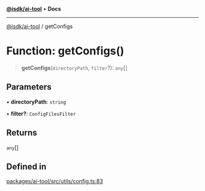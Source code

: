 [**@isdk/ai-tool**](../README.md) • **Docs**

***

[@isdk/ai-tool](../globals.md) / getConfigs

# Function: getConfigs()

> **getConfigs**(`directoryPath`, `filter`?): `any`[]

## Parameters

• **directoryPath**: `string`

• **filter?**: `ConfigFilesFilter`

## Returns

`any`[]

## Defined in

[packages/ai-tool/src/utils/config.ts:83](https://github.com/isdk/ai-tool.js/blob/fe6b47f429fb128627d2210e367fa914b891d314/src/utils/config.ts#L83)

